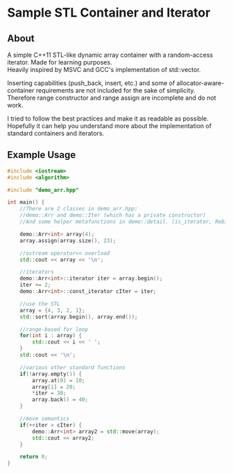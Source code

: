 
# Sample STL Container and Iterator

## About

A simple C++11 STL-like dynamic array container with a random-access iterator. Made for learning purposes.  
Heavily inspired by MSVC and GCC's implementation of std::vector.  
  
Inserting capabilities (push_back, insert, etc.) and some of allocator-aware-container requirements are not included for the sake of simplicity.  
Therefore range constructor and range assign are incomplete and do not work.  
  
I tried to follow the best practices and make it as readable as possible.  
Hopefully it can help you understand more about the implementation of standard containers and iterators.

## Example Usage

```cpp
#include <iostream>
#include <algorithm>

#include "demo_arr.hpp"

int main() {
    //There are 2 classes in demo_arr.hpp:
    //demo::Arr and demo::Iter (which has a private constructor)
    //And some helper metafunctions in demo::detail. (is_iterator, RebindAlloc, etc.)

    demo::Arr<int> array(4);
    array.assign(array.size(), 23);

    //ostream operator<< overload
    std::cout << array << '\n';

    //iterators
    demo::Arr<int>::iterator iter = array.begin();
    iter += 2;
    demo::Arr<int>::const_iterator cIter = iter;

    //use the STL
    array = {4, 3, 2, 1};
    std::sort(array.begin(), array.end());

    //range-based for loop
    for(int i : array) {
        std::cout << i << ' ';
    }
    std::cout << '\n';

    //various other standard functions
    if(!array.empty()) {
        array.at(0) = 10;
        array[1] = 20;
        *iter = 30;
        array.back() = 40;
    }

    //move semantics
    if(++iter > cIter) {
        demo::Arr<int> array2 = std::move(array);
        std::cout << array2;
    }

    return 0;
}
```
